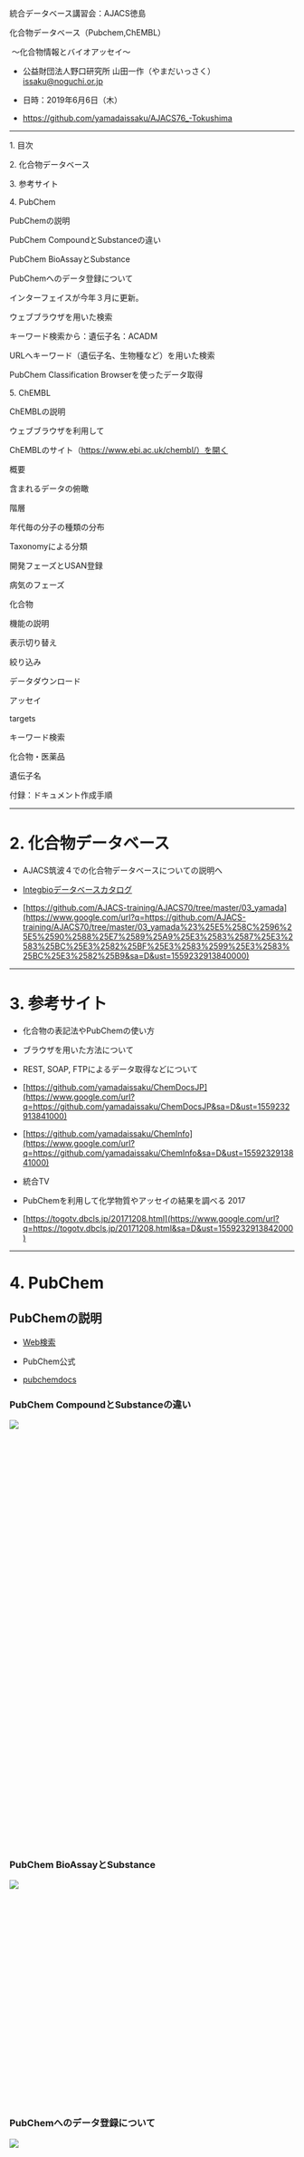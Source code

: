 <meta content="text/html; charset=UTF-8" http-equiv="content-type">

<span class="c32">統合データベース講習会：AJACS徳島</span>

<span class="c31">化合物データベース（Pubchem,ChEMBL）</span>

<span class="c31">&nbsp;〜化合物情報とバイオアッセイ〜</span>

<span class="c24 c35"></span>

* <span class="c41">公益財団法人野口研究所 山田一作（やまだいっさく） </span><span class="c10 c41">[issaku@noguchi.or.jp](mailto:issaku@noguchi.or.jp)</span>

* <span class="c41">日時：2019年6月6日（木）</span>

* https://github.com/yamadaissaku/AJACS76_-Tokushima
---

<span class="c3"></span>

<span class="c3"></span>

<span class="c14">1. 目次</span>

<span class="c12 c10">2. 化合物データベース</span>

<span class="c12 c10">3. 参考サイト</span>

<span class="c12 c10">4. PubChem</span>

<span class="c12 c10">PubChemの説明</span>

<span class="c12 c10">PubChem CompoundとSubstanceの違い</span>

<span class="c12 c10">PubChem BioAssayとSubstance</span>

<span class="c12 c10">PubChemへのデータ登録について</span>

<span class="c12 c10">インターフェイスが今年３月に更新。</span>

<span class="c12 c10">ウェブブラウザを用いた検索</span>

<span class="c12 c10">キーワード検索から：遺伝子名：ACADM</span>

<span class="c12 c10">URLへキーワード（遺伝子名、生物種など）を用いた検索</span>

<span class="c12 c10">PubChem Classification Browserを使ったデータ取得</span>

<span class="c12 c10">5. ChEMBL</span>

<span class="c12 c10">ChEMBLの説明</span>

<span class="c12 c10">ウェブブラウザを利用して</span>

<span class="c12 c10">ChEMBLのサイト（https://www.ebi.ac.uk/chembl/）を開く</span>

<span class="c12 c10">概要</span>

<span class="c12 c10">含まれるデータの俯瞰</span>

<span class="c12 c10">階層</span>

<span class="c12 c10">年代毎の分子の種類の分布</span>

<span class="c12 c10">Taxonomyによる分類</span>

<span class="c12 c10">開発フェーズとUSAN登録</span>

<span class="c12 c10">病気のフェーズ</span>

<span class="c12 c10">化合物</span>

<span class="c12 c10">機能の説明</span>

<span class="c12 c10">表示切り替え</span>

<span class="c12 c10">絞り込み</span>

<span class="c12 c10">データダウンロード</span>

<span class="c12 c10">アッセイ</span>

<span class="c12 c10">targets</span>

<span class="c12 c10">キーワード検索</span>

<span class="c12 c10">化合物・医薬品</span>

<span class="c12 c10">遺伝子名</span>

<span class="c12 c10">付録：ドキュメント作成手順</span>

<span class="c3"></span>

---

<span class="c3"></span>

<span class="c3"></span>

<span class="c14">2. 化合物データベース</span>
=====================================

* <span class="c3">AJACS筑波４での化合物データベースについての説明へ</span>

* <span class="c22">[Integbioデータベースカタログ](https://www.google.com/url?q=https://integbio.jp/dbcatalog/?lang%3Dja&sa=D&ust=1559232913839000)</span>

* <span class="c10">[https://github.com/AJACS-training/AJACS70/tree/master/03_yamada](https://www.google.com/url?q=https://github.com/AJACS-training/AJACS70/tree/master/03_yamada%23%25E5%258C%2596%25E5%2590%2588%25E7%2589%25A9%25E3%2583%2587%25E3%2583%25BC%25E3%2582%25BF%25E3%2583%2599%25E3%2583%25BC%25E3%2582%25B9&sa=D&ust=1559232913840000)</span>

<span class="c3"></span>

---

<span class="c3"></span>

<span class="c14">3. 参考サイト</span>
=================================

* <span class="c3">化合物の表記法やPubChemの使い方</span>

* <span class="c3">ブラウザを用いた方法について</span>
* <span class="c3">REST, SOAP, FTPによるデータ取得などについて</span>

* <span class="c10">[https://github.com/yamadaissaku/ChemDocsJP](https://www.google.com/url?q=https://github.com/yamadaissaku/ChemDocsJP&sa=D&ust=1559232913841000)</span>
* <span class="c10">[https://github.com/yamadaissaku/ChemInfo](https://www.google.com/url?q=https://github.com/yamadaissaku/ChemInfo&sa=D&ust=1559232913841000)</span>

* <span class="c3">統合TV</span>

* <span class="c3">PubChemを利用して化学物質やアッセイの結果を調べる 2017</span>

* <span class="c10">[https://togotv.dbcls.jp/20171208.html](https://www.google.com/url?q=https://togotv.dbcls.jp/20171208.html&sa=D&ust=1559232913842000)</span>

<span class="c3"></span>

---

<span class="c3"></span>

<span class="c14">4. PubChem</span>
===================================

<span class="c19">PubChemの説明</span>
-----------------------------------

* <span class="c10">[Web検索](https://www.google.com/url?q=https://www.google.com/search?q%3Dpubchem%26oq%3Dpubchem%26aqs%3Dchrome..69i57j69i60l4j0.4321j0j4%26sourceid%3Dchrome%26ie%3DUTF-8&sa=D&ust=1559232913843000)</span>
* <span class="c3">PubChem公式</span>

* <span class="c10">[pubchemdocs](https://www.google.com/url?q=https://pubchemdocs.ncbi.nlm.nih.gov/&sa=D&ust=1559232913843000)</span>

### <span class="c42">PubChem CompoundとSubstanceの違い</span>

<span style="overflow: hidden; display: inline-block; margin: 0.00px 0.00px; border: 0.00px solid #000000; transform: rotate(0.00rad) translateZ(0px); -webkit-transform: rotate(0.00rad) translateZ(0px); width: 316.09px; height: 748.70px;">![](images/image24.png)</span>

### <span class="c42">PubChem BioAssayとSubstance</span>

<span style="overflow: hidden; display: inline-block; margin: 0.00px 0.00px; border: 0.00px solid #000000; transform: rotate(0.00rad) translateZ(0px); -webkit-transform: rotate(0.00rad) translateZ(0px); width: 680.61px; height: 393.33px;">![](images/image100.png)</span>

### <span class="c42">PubChemへのデータ登録について</span>

<span style="overflow: hidden; display: inline-block; margin: 0.00px 0.00px; border: 0.00px solid #000000; transform: rotate(0.00rad) translateZ(0px); -webkit-transform: rotate(0.00rad) translateZ(0px); width: 680.61px; height: 536.00px;">![](images/image98.png)</span>

---

<span class="c3"></span>

<span class="c19">インターフェイスが今年３月に更新。</span>
------------------------------------------

* <span class="c10">[https://pubchemdocs.ncbi.nlm.nih.gov/about](https://www.google.com/url?q=https://pubchemdocs.ncbi.nlm.nih.gov/about&sa=D&ust=1559232913845000)</span>

<span style="overflow: hidden; display: inline-block; margin: 0.00px -0.00px; border: 1.33px solid #000000; transform: rotate(0.00rad) translateZ(0px); -webkit-transform: rotate(0.00rad) translateZ(0px); width: 529.00px; height: 83.00px;">![](images/image66.png)</span>

<span style="overflow: hidden; display: inline-block; margin: 0.00px 0.00px; border: 0.00px solid #000000; transform: rotate(0.00rad) translateZ(0px); -webkit-transform: rotate(0.00rad) translateZ(0px); width: 680.61px; height: 342.67px;">![](images/image25.png)</span>

---

<span class="c3"></span>

<span class="c19">ウェブブラウザを用いた検索</span>
--------------------------------------

### <span>キーワード検索から：遺伝子名：</span><span class="c32">ACADM</span><span class="c42">&nbsp;</span>

1.  <span class="c10">[中鎖アシル CoA デヒドロゲナーゼ (MCAD) 欠損症の病因遺伝子 ：ACADM ](https://www.google.com/url?q=https://www.genome.jp/dbget-bin/www_bget?ds_ja:H00488&sa=D&ust=1559232913846000)</span><span class="c3">について調べてみましょう。</span>
2.  <span>PubChemのサイト（</span><span class="c10">[https://pubchem.ncbi.nlm.nih.gov/](https://www.google.com/url?q=https://pubchem.ncbi.nlm.nih.gov/&sa=D&ust=1559232913847000)</span><span class="c3">）を開きます。</span>

* <span class="c3">または、Googleなどの検索エンジンで”PubChem”と検索し、下記のリンクをクリック</span>

<span style="overflow: hidden; display: inline-block; margin: 0.00px 0.00px; border: 0.00px solid #000000; transform: rotate(0.00rad) translateZ(0px); -webkit-transform: rotate(0.00rad) translateZ(0px); width: 457.81px; height: 98.82px;">![](images/image6.png)</span>

1.  <span>下図のようにキーワード入力欄に”</span><span class="c32">ACADM</span><span class="c3">&nbsp;”を入力すると、Compound, Gene, Taxonomyに分類された候補キーワードが示されます。</span>

<span class="c3"></span>

<span style="overflow: hidden; display: inline-block; margin: 0.00px 0.00px; border: 0.00px solid #000000; transform: rotate(0.00rad) translateZ(0px); -webkit-transform: rotate(0.00rad) translateZ(0px); width: 680.61px; height: 402.67px;">![](images/image2.png)</span>

<span class="c3"></span>

1.  <span class="c3">今回は、"Gene"の"Acadm"をクリックすると、下図のサイトに移動します。</span>
2.  <span class="c3">ここでも、分類としてSubstances, Genes, BioAssays, Literature, Patentsが表示され、その下の（）内に含まれるデータの数が表示されます。</span>

<span class="c3"></span>

<span style="overflow: hidden; display: inline-block; margin: 0.00px 0.00px; border: 0.00px solid #000000; transform: rotate(0.00rad) translateZ(0px); -webkit-transform: rotate(0.00rad) translateZ(0px); width: 680.61px; height: 401.33px;">![](images/image78.png)</span>

<span class="c3"></span>

1.  <span class="c3">ここで、"Gene"をクリックすると、taxonomy IDの異なる３個の遺伝子が含まれることがわかります。</span>

* <span class="c10">[9906: Homo sapiens (human) ](https://www.google.com/url?q=https://www.ncbi.nlm.nih.gov/Taxonomy/Browser/wwwtax.cgi?id%3D9606&sa=D&ust=1559232913848000)</span>
* <span class="c10">[10090: Mus musculus (house mouse) ](https://www.google.com/url?q=https://www.ncbi.nlm.nih.gov/Taxonomy/Browser/wwwtax.cgi?id%3D10090&sa=D&ust=1559232913849000)</span>
* <span class="c10">[10116: Rattus norvegicus (Norway rat) ](https://www.google.com/url?q=https://www.ncbi.nlm.nih.gov/Taxonomy/Browser/wwwtax.cgi?id%3D10116&sa=D&ust=1559232913849000)</span>

<span style="overflow: hidden; display: inline-block; margin: 0.00px 0.00px; border: 0.00px solid #000000; transform: rotate(0.00rad) translateZ(0px); -webkit-transform: rotate(0.00rad) translateZ(0px); width: 680.61px; height: 332.00px;">![](images/image10.png)</span>

<span class="c3"></span>

1.  <span class="c3">ここで、各遺伝子毎にLinked BioAssays Countが表示されています。</span>

<span style="overflow: hidden; display: inline-block; margin: 0.00px 0.00px; border: 0.00px solid #000000; transform: rotate(0.00rad) translateZ(0px); -webkit-transform: rotate(0.00rad) translateZ(0px); width: 264.00px; height: 48.00px;">![](images/image73.png)</span>

<span class="c3"></span>

1.  <span class="c3">Linked BioAssays Countのあとの数値、この場合は"12"をクリックすると、BioAssaysのサイトへ移動します。</span>

<span style="overflow: hidden; display: inline-block; margin: 0.00px 0.00px; border: 0.00px solid #000000; transform: rotate(0.00rad) translateZ(0px); -webkit-transform: rotate(0.00rad) translateZ(0px); width: 680.61px; height: 361.33px;">![](images/image51.png)</span>

<span class="c3"></span>

1.  <span class="c3">Linked BioAssays Countのあとの数値、この場合は"12"をクリックすると、BioAssaysのサイトへ移動します。</span>

* <span class="c3">BioAssay AID,&nbsp;&nbsp;&nbsp;&nbsp;&nbsp;&nbsp;&nbsp;&nbsp;BioAssay Name, BioAssay Type の表示された表が表示されます。</span>

<span style="overflow: hidden; display: inline-block; margin: 0.00px 0.00px; border: 0.00px solid #000000; transform: rotate(0.00rad) translateZ(0px); -webkit-transform: rotate(0.00rad) translateZ(0px); width: 680.61px; height: 86.67px;">![](images/image64.png)</span>

<span class="c3"></span>

<span style="overflow: hidden; display: inline-block; margin: 0.00px 0.00px; border: 0.00px solid #000000; transform: rotate(0.00rad) translateZ(0px); -webkit-transform: rotate(0.00rad) translateZ(0px); width: 36.00px; height: 41.00px;">![](images/image89.png)</span><span class="c3">をクリックすると、説明が表示されます。この機能はPubChemの色々なサイトにありますので、”これ何？”と思ったら、クリックしてみてください。</span>

<span style="overflow: hidden; display: inline-block; margin: 0.00px 0.00px; border: 0.00px solid #000000; transform: rotate(0.00rad) translateZ(0px); -webkit-transform: rotate(0.00rad) translateZ(0px); width: 680.61px; height: 172.00px;">![](images/image22.png)</span>

<span class="c3"></span>

1.  <span class="c3">右上のDownloadをクリックとCSV形式で取得することができます。ダウンロードしたCSV形式のファイルを開くと以下のようになります。</span>

<span class="c3"></span>

<span style="overflow: hidden; display: inline-block; margin: 0.00px 0.00px; border: 0.00px solid #000000; transform: rotate(0.00rad) translateZ(0px); -webkit-transform: rotate(0.00rad) translateZ(0px); width: 680.61px; height: 149.33px;">![](images/image15.png)</span>

<span class="c3"></span>

1.  <span class="c3">テーブルの”BioAssay AID”をクリックすると、以下のようなアッセイの詳細を見ることができます。</span>

<span style="overflow: hidden; display: inline-block; margin: 0.00px 0.00px; border: 0.00px solid #000000; transform: rotate(0.00rad) translateZ(0px); -webkit-transform: rotate(0.00rad) translateZ(0px); width: 680.61px; height: 554.67px;">![](images/image28.png)</span>

<span class="c3"></span>

1.  <span class="c3">詳細ページには上図のようなことが記載されています。</span>

* <span class="c3">”Tested Substances:”を見ていただくと、”Active”と”Inactive”の件数がわかります。</span>

* <span class="c3">”Data table”をクリックすると下記のTableが表示されます。これは、ページをスクロールすることや、ページ右端の”CONTENTS”の”2 Data Table”をクリックすることでも同様に移動できます。</span>

<span style="overflow: hidden; display: inline-block; margin: 0.00px 0.00px; border: 0.00px solid #000000; transform: rotate(0.00rad) translateZ(0px); -webkit-transform: rotate(0.00rad) translateZ(0px); width: 680.61px; height: 433.33px;">![](images/image47.png)</span>

<span class="c3"></span>

1.  <span class="c3">右上の”？”をクリックすると ここでも説明が表示されます。</span>

<span style="overflow: hidden; display: inline-block; margin: 0.00px 0.00px; border: 0.00px solid #000000; transform: rotate(0.00rad) translateZ(0px); -webkit-transform: rotate(0.00rad) translateZ(0px); width: 680.61px; height: 126.67px;">![](images/image19.png)</span>

<span class="c3"></span>

1.  <span class="c3">Data Tableには様々な情報が登録されています。右上の”SORT BY”のプルダウンにより、Activity, Score, SID, CID</span>

<span style="overflow: hidden; display: inline-block; margin: 0.00px 0.00px; border: 0.00px solid #000000; transform: rotate(0.00rad) translateZ(0px); -webkit-transform: rotate(0.00rad) translateZ(0px); width: 680.61px; height: 177.33px;">![](images/image108.png)</span>

<span class="c3"></span>

1.  <span class="c3">右上のDownloadをクリックとCSV形式で取得することができます。また、Data Tableのダウンロードでは、下図のようにALL, ACTIVE, INACTIVEをそれぞれ取得できます。</span>

<span style="overflow: hidden; display: inline-block; margin: 0.00px 0.00px; border: 0.00px solid #000000; transform: rotate(0.00rad) translateZ(0px); -webkit-transform: rotate(0.00rad) translateZ(0px); width: 361.00px; height: 213.00px;">![](images/image107.png)</span>

<span class="c3"></span>

1.  <span class="c3">取得したCSV形式のファイルを開くと以下のようになります。</span>

<span style="overflow: hidden; display: inline-block; margin: 0.00px 0.00px; border: 0.00px solid #000000; transform: rotate(0.00rad) translateZ(0px); -webkit-transform: rotate(0.00rad) translateZ(0px); width: 680.61px; height: 208.00px;">![](images/image86.png)</span>

<span class="c3"></span>

1.  <span class="c3">Data Tableからのリンクは、SID, Activity, Entrez GeneIDから、それぞれのページに移動することができます。</span>
2.  <span class="c3">Data Tableの各列のSIDのSID（例えば：152153881）をクリックすると下図のようなページが表示されます。</span>

<span style="overflow: hidden; display: inline-block; margin: 0.00px 0.00px; border: 0.00px solid #000000; transform: rotate(0.00rad) translateZ(0px); -webkit-transform: rotate(0.00rad) translateZ(0px); width: 114.00px; height: 277.00px;">![](images/image52.png)</span>

<span style="overflow: hidden; display: inline-block; margin: 0.00px 0.00px; border: 0.00px solid #000000; transform: rotate(0.00rad) translateZ(0px); -webkit-transform: rotate(0.00rad) translateZ(0px); width: 680.61px; height: 389.33px;">![](images/image48.png)</span>

<span class="c3"></span>

1.  <span class="c3">このページでは、Depositor CommentsやSIDに関するBiological Test Resultsを得ることができます。</span>

<span style="overflow: hidden; display: inline-block; margin: 0.00px 0.00px; border: 0.00px solid #000000; transform: rotate(0.00rad) translateZ(0px); -webkit-transform: rotate(0.00rad) translateZ(0px); width: 680.61px; height: 645.33px;">![](images/image14.png)</span>

<span class="c3"></span>

1.  <span class="c3">Data Tableの各列のActivityのActive or Inactiveをクリックすると下図のようなページが表示されます。</span>

<span style="overflow: hidden; display: inline-block; margin: 0.00px 0.00px; border: 0.00px solid #000000; transform: rotate(0.00rad) translateZ(0px); -webkit-transform: rotate(0.00rad) translateZ(0px); width: 91.00px; height: 194.00px;">![](images/image5.png)</span>

<span style="overflow: hidden; display: inline-block; margin: 0.00px 0.00px; border: 0.00px solid #000000; transform: rotate(0.00rad) translateZ(0px); -webkit-transform: rotate(0.00rad) translateZ(0px); width: 680.61px; height: 201.33px;">![](images/image76.png)</span>

<span style="overflow: hidden; display: inline-block; margin: 0.00px 0.00px; border: 0.00px solid #000000; transform: rotate(0.00rad) translateZ(0px); -webkit-transform: rotate(0.00rad) translateZ(0px); width: 680.61px; height: 253.33px;">![](images/image43.png)</span>

<span style="overflow: hidden; display: inline-block; margin: 0.00px 0.00px; border: 0.00px solid #000000; transform: rotate(0.00rad) translateZ(0px); -webkit-transform: rotate(0.00rad) translateZ(0px); width: 680.61px; height: 310.67px;">![](images/image74.png)</span>

<span class="c3"></span>

1.  <span class="c3">Data Tableの各列のEntrez GeneIDをクリックすると下図のようなページが表示されます。このページでは、遺伝子に関する各種情報を見ることができます。</span>

<span style="overflow: hidden; display: inline-block; margin: 0.00px 0.00px; border: 0.00px solid #000000; transform: rotate(0.00rad) translateZ(0px); -webkit-transform: rotate(0.00rad) translateZ(0px); width: 82.00px; height: 216.00px;">![](images/image70.png)</span>

<span style="overflow: hidden; display: inline-block; margin: 0.00px 0.00px; border: 0.00px solid #000000; transform: rotate(0.00rad) translateZ(0px); -webkit-transform: rotate(0.00rad) translateZ(0px); width: 680.61px; height: 381.33px;">![](images/image49.png)</span>

---

<span class="c3"></span>

<span class="c3"></span>

### <span class="c42">URLへキーワード（遺伝子名、生物種など）を用いた検索</span>

* <span class="c3">以下のようなURLを用いることで、キーワードに該当するエントリーを表示させることもできます。</span>
* <span class="c10">[https://pubchem.ncbi.nlm.nih.gov/gene/ACADM/human](https://www.google.com/url?q=https://pubchem.ncbi.nlm.nih.gov/gene/ACADM/human&sa=D&ust=1559232913856000)</span>

<span style="overflow: hidden; display: inline-block; margin: 0.00px 0.00px; border: 0.00px solid #000000; transform: rotate(0.00rad) translateZ(0px); -webkit-transform: rotate(0.00rad) translateZ(0px); width: 680.61px; height: 350.67px;">![](images/image65.png)</span>

<span class="c3"></span>

* <span class="c10">[https://pubchem.ncbi.nlm.nih.gov/protein/P00533](https://www.google.com/url?q=https://pubchem.ncbi.nlm.nih.gov/protein/P00533&sa=D&ust=1559232913857000)</span>

<span class="c3"></span>

<span style="overflow: hidden; display: inline-block; margin: 0.00px 0.00px; border: 0.00px solid #000000; transform: rotate(0.00rad) translateZ(0px); -webkit-transform: rotate(0.00rad) translateZ(0px); width: 680.61px; height: 309.33px;">![](images/image13.png)</span>

<span class="c3"></span>

<span class="c19">PubChem Classification Browserを使ったデータ取得</span>
----------------------------------------------------------------

1.  <span class="c3">下記の検索ボックス下にあるアイコンの右から二番目の"Browse Data"をクリックします。</span>

* <span class="c3">または、下記のURLへ移動します。</span>

* <span class="c10">[https://pubchem.ncbi.nlm.nih.gov/classification/#hid=1](https://www.google.com/url?q=https://pubchem.ncbi.nlm.nih.gov/classification/%23hid%3D1&sa=D&ust=1559232913858000)</span>

<span style="overflow: hidden; display: inline-block; margin: 0.00px 0.00px; border: 0.00px solid #000000; transform: rotate(0.00rad) translateZ(0px); -webkit-transform: rotate(0.00rad) translateZ(0px); width: 680.61px; height: 321.33px;">![](images/image103.png)</span>

<span class="c3"></span>

1.  <span class="c3">下図のようなClassification Browserが表示されます。</span>

<span style="overflow: hidden; display: inline-block; margin: 0.00px 0.00px; border: 0.00px solid #000000; transform: rotate(0.00rad) translateZ(0px); -webkit-transform: rotate(0.00rad) translateZ(0px); width: 680.61px; height: 334.67px;">![](images/image99.png)</span>

<span class="c3"></span>

1.  <span>Select classificationで、”</span><span class="c39">ChEMBL</span><span class="c3">”を選択してください。</span>

<span style="overflow: hidden; display: inline-block; margin: 0.00px 0.00px; border: 0.00px solid #000000; transform: rotate(0.00rad) translateZ(0px); -webkit-transform: rotate(0.00rad) translateZ(0px); width: 680.61px; height: 353.33px;">![](images/image42.png)</span>

<span class="c3"></span>

1.  <span class="c3">Data type counts to display の下に、None, Compound, Substance, Assay, PubMed, Gene, Protein, Taxonomy が表示されました。</span>

<span style="overflow: hidden; display: inline-block; margin: 0.00px 0.00px; border: 0.00px solid #000000; transform: rotate(0.00rad) translateZ(0px); -webkit-transform: rotate(0.00rad) translateZ(0px); width: 496.00px; height: 37.00px;">![](images/image94.png)</span>

<span class="c3"></span>

1.  <span class="c3">AssayやGeneを選択すると、以下のように項目に含まれる数値が変わります。</span>

<span style="overflow: hidden; display: inline-block; margin: 0.00px 0.00px; border: 0.00px solid #000000; transform: rotate(0.00rad) translateZ(0px); -webkit-transform: rotate(0.00rad) translateZ(0px); width: 663.00px; height: 319.00px;">![](images/image50.png)</span>

1.  <span class="c3">左の青三角をクリックすると下の階層が表示されます。</span>

<span style="overflow: hidden; display: inline-block; margin: 0.00px 0.00px; border: 0.00px solid #000000; transform: rotate(0.00rad) translateZ(0px); -webkit-transform: rotate(0.00rad) translateZ(0px); width: 459.00px; height: 201.00px;">![](images/image34.png)</span>

1.  <span>右</span><span class="c3">の青い数字をクリックすると、リストが表示されます。 </span>

<span style="overflow: hidden; display: inline-block; margin: 0.00px 0.00px; border: 0.00px solid #000000; transform: rotate(0.00rad) translateZ(0px); -webkit-transform: rotate(0.00rad) translateZ(0px); width: 680.61px; height: 226.67px;">![](images/image27.png)</span>

<span class="c3"></span>

1.  <span class="c3">左上のプルダウンで、Format, 表示件数、ソートを変更できます。</span>

<span style="overflow: hidden; display: inline-block; margin: 0.00px 0.00px; border: 0.00px solid #000000; transform: rotate(0.00rad) translateZ(0px); -webkit-transform: rotate(0.00rad) translateZ(0px); width: 187.20px; height: 208.70px;">![](images/image80.png)</span><span style="overflow: hidden; display: inline-block; margin: 0.00px 0.00px; border: 0.00px solid #000000; transform: rotate(0.00rad) translateZ(0px); -webkit-transform: rotate(0.00rad) translateZ(0px); width: 169.70px; height: 169.70px;">![](images/image93.png)</span><span style="overflow: hidden; display: inline-block; margin: 0.00px 0.00px; border: 0.00px solid #000000; transform: rotate(0.00rad) translateZ(0px); -webkit-transform: rotate(0.00rad) translateZ(0px); width: 256.40px; height: 149.70px;">![](images/image85.png)</span>

<span class="c3"></span>

1.  <span class="c3">左の Results by taxonから、生物種を選択して絞り込みができます。</span>

<span class="c3"></span>

<span class="c3"></span>

<span style="overflow: hidden; display: inline-block; margin: 0.00px 0.00px; border: 0.00px solid #000000; transform: rotate(0.00rad) translateZ(0px); -webkit-transform: rotate(0.00rad) translateZ(0px); width: 265.00px; height: 207.00px;">![](images/image102.png)</span>

<span class="c3"></span>

1.  <span>検索（選択）されたリストは右上の”Send to:”のプルダウンから、形式を選択してデータ得ることができます。</span>

<span style="overflow: hidden; display: inline-block; margin: 0.00px 0.00px; border: 0.00px solid #000000; transform: rotate(0.00rad) translateZ(0px); -webkit-transform: rotate(0.00rad) translateZ(0px); width: 438.00px; height: 139.00px;">![](images/image21.png)</span>

<span class="c3"></span>

---

<span class="c3"></span>

<span class="c3"></span>

---

<span class="c3"></span>

<span class="c3"></span>

<span class="c14">5. ChEMBL</span>
==================================

<span class="c19">ChEMBLの説明</span>
----------------------------------

* <span class="c3">ChEMBLとは</span>

* <span class="c3">ChEMBLはEBIのChEMBLチームにより維持管理されている化合物の活性などを収録したデータベース</span>

* <span class="c3">以下のリンクも参考になります。</span>

* <span class="c10">[https://github.com/Mishima-syk/py4chemoinformatics/blob/master/ch04_database.asciidoc](https://www.google.com/url?q=https://github.com/Mishima-syk/py4chemoinformatics/blob/master/ch04_database.asciidoc&sa=D&ust=1559232913862000)</span>

<span class="c3"></span>

* <span class="c3">ChEMBL Interface Questions</span>

* <span class="c10">[https://chembl.gitbook.io/chembl-interface-documentation/frequently-asked-questions/chembl-interface-questions#can-i-edit-the-query-being-used](https://www.google.com/url?q=https://chembl.gitbook.io/chembl-interface-documentation/frequently-asked-questions/chembl-interface-questions%23can-i-edit-the-query-being-used&sa=D&ust=1559232913863000)</span>

<span class="c3"></span>

* <span class="c3">chembl-interface-documentation</span>

* <span class="c10">[https://chembl.gitbook.io/chembl-interface-documentation/](https://www.google.com/url?q=https://chembl.gitbook.io/chembl-interface-documentation/&sa=D&ust=1559232913864000)</span>

<span class="c3"></span>

<span class="c3"></span>

---

<span class="c3"></span>

### <span class="c42">ウェブブラウザを利用して</span>

1.  #### <span>ChEMBLのサイト（</span><span class="c10">[https://www.ebi.ac.uk/chembl/](https://www.google.com/url?q=https://www.ebi.ac.uk/chembl/&sa=D&ust=1559232913864000)</span><span class="c24 c21">）を開く</span>

* <span class="c3">または、Googleなどの検索エンジンで”ChEMBL”と検索し、下記のリンクをクリック</span>

<span style="overflow: hidden; display: inline-block; margin: 0.00px 0.00px; border: 0.00px solid #000000; transform: rotate(0.00rad) translateZ(0px); -webkit-transform: rotate(0.00rad) translateZ(0px); width: 680.61px; height: 169.33px;">![](images/image71.png)</span>

---

<span class="c3"></span>

1.  #### <span class="c24 c21">概要</span>

##### <span class="c12 c21">含まれるデータの俯瞰</span>

* <span>左図の"</span><span class="c13"><</span><span>”, "</span><span class="c13">></span><span class="c3">"をクリックすると、表示される項目が以下のようにかわります。</span>

<span style="overflow: hidden; display: inline-block; margin: 0.00px 0.00px; border: 0.00px solid #000000; transform: rotate(0.00rad) translateZ(0px); -webkit-transform: rotate(0.00rad) translateZ(0px); width: 644.81px; height: 723.44px;">![](images/image101.png)</span>

<span class="c3"></span>

<span class="c3"></span>

<span style="overflow: hidden; display: inline-block; margin: 0.00px 0.00px; border: 0.00px solid #000000; transform: rotate(0.00rad) translateZ(0px); -webkit-transform: rotate(0.00rad) translateZ(0px); width: 680.61px; height: 404.00px;">![](images/image39.png)</span>

<span class="c3"></span>

---

<span class="c3"></span>

##### <span class="c12 c21">階層</span>

* <span class="c3">表示された項目をクリックすることで下の階層を見ることができます。</span>

<span style="overflow: hidden; display: inline-block; margin: 0.00px 0.00px; border: 0.00px solid #000000; transform: rotate(0.00rad) translateZ(0px); -webkit-transform: rotate(0.00rad) translateZ(0px); width: 680.61px; height: 390.67px;">![](images/image61.png)</span>

<span class="c3"></span>

* <span class="c3">"Enzyme"をクリックすると下図（中央）のように下の階層を見ることができます。</span>
* <span class="c3">さらに"Kinase"をクリックすると下図（右）のように下の階層を見ることができます。</span>

<span style="overflow: hidden; display: inline-block; margin: 0.00px 0.00px; border: 0.00px solid #000000; transform: rotate(0.00rad) translateZ(0px); -webkit-transform: rotate(0.00rad) translateZ(0px); width: 211.44px; height: 205.70px;">![](images/image91.png)</span><span style="overflow: hidden; display: inline-block; margin: 0.00px 0.00px; border: 0.00px solid #000000; transform: rotate(0.00rad) translateZ(0px); -webkit-transform: rotate(0.00rad) translateZ(0px); width: 200.50px; height: 189.70px;">![](images/image105.png)</span><span style="overflow: hidden; display: inline-block; margin: 0.00px 0.00px; border: 0.00px solid #000000; transform: rotate(0.00rad) translateZ(0px); -webkit-transform: rotate(0.00rad) translateZ(0px); width: 174.81px; height: 164.74px;">![](images/image90.png)</span>

---

<span class="c3"></span>

##### <span class="c12 c21">年代毎の分子の種類の分布</span>

* <span class="c3">マウスオーバーするとデータが表示されます。</span>

<span style="overflow: hidden; display: inline-block; margin: 0.00px 0.00px; border: 0.00px solid #000000; transform: rotate(0.00rad) translateZ(0px); -webkit-transform: rotate(0.00rad) translateZ(0px); width: 528.00px; height: 431.00px;">![](images/image68.png)</span>

---

<span class="c3"></span>

##### <span class="c12 c21">Taxonomyによる分類</span>

* <span class="c3">クリックして中を見ていくことができます。</span>

<span style="overflow: hidden; display: inline-block; margin: 0.00px 0.00px; border: 0.00px solid #000000; transform: rotate(0.00rad) translateZ(0px); -webkit-transform: rotate(0.00rad) translateZ(0px); width: 680.61px; height: 396.00px;">![](images/image11.png)</span>

---

<span class="c3"></span>

<span class="c3"></span>

##### <span class="c12 c21">開発フェーズとUSAN登録</span>

* <span class="c3">マウスオーバーして、クリックするとその情報が表示されます。</span>

<span class="c3"></span>

<span class="c3"></span>

<span style="overflow: hidden; display: inline-block; margin: 0.00px 0.00px; border: 0.00px solid #000000; transform: rotate(0.00rad) translateZ(0px); -webkit-transform: rotate(0.00rad) translateZ(0px); width: 680.61px; height: 298.67px;">![](images/image84.png)</span>

<span style="overflow: hidden; display: inline-block; margin: 0.00px 0.00px; border: 0.00px solid #000000; transform: rotate(0.00rad) translateZ(0px); -webkit-transform: rotate(0.00rad) translateZ(0px); width: 680.61px; height: 338.67px;">![](images/image114.png)</span>

<span class="c3"></span>

---

<span class="c3"></span>

##### <span class="c12 c21">病気のフェーズ</span>

<span style="overflow: hidden; display: inline-block; margin: 0.00px 0.00px; border: 0.00px solid #000000; transform: rotate(0.00rad) translateZ(0px); -webkit-transform: rotate(0.00rad) translateZ(0px); width: 680.61px; height: 397.33px;">![](images/image75.png)</span>

* <span class="c3">色のついたところをクリックすると下図のような関連する化合物リストが表示されます。</span>

<span style="overflow: hidden; display: inline-block; margin: 0.00px 0.00px; border: 0.00px solid #000000; transform: rotate(0.00rad) translateZ(0px); -webkit-transform: rotate(0.00rad) translateZ(0px); width: 680.61px; height: 304.00px;">![](images/image30.png)</span>

<span class="c3"></span>

---

<span class="c3"></span>

<span class="c3"></span>

##### <span class="c12 c21">化合物</span>

<span style="overflow: hidden; display: inline-block; margin: 0.00px 0.00px; border: 0.00px solid #000000; transform: rotate(0.00rad) translateZ(0px); -webkit-transform: rotate(0.00rad) translateZ(0px); width: 269.81px; height: 270.68px;">![](images/image69.png)</span>

* <span class="c3">Compoundsをクリックすると下図のような化合物リストが表示されます。</span>

<span style="overflow: hidden; display: inline-block; margin: 0.00px 0.00px; border: 0.00px solid #000000; transform: rotate(0.00rad) translateZ(0px); -webkit-transform: rotate(0.00rad) translateZ(0px); width: 680.61px; height: 508.00px;">![](images/image62.png)</span>

<span class="c3"></span>

---

<span class="c3"></span>

<span class="c3"></span>

#### <span class="c24 c21">機能の説明</span>

##### <span class="c12 c21">表示切り替え</span>

* <span class="c3">左上のTable, Card, Graph, Heatmapをクリックすると表示を切り替えることができます。</span>

<span style="overflow: hidden; display: inline-block; margin: 0.00px 0.00px; border: 0.00px solid #000000; transform: rotate(0.00rad) translateZ(0px); -webkit-transform: rotate(0.00rad) translateZ(0px); width: 224.00px; height: 71.00px;">![](images/image104.png)</span>

##### <span class="c12 c21">絞り込み</span>

* <span class="c3">Filterから絞りたい項目をクリックして選択すると、データを絞り込むことができます。</span>

<span style="overflow: hidden; display: inline-block; margin: 0.00px 0.00px; border: 0.00px solid #000000; transform: rotate(0.00rad) translateZ(0px); -webkit-transform: rotate(0.00rad) translateZ(0px); width: 342.00px; height: 520.00px;">![](images/image67.png)</span><span style="overflow: hidden; display: inline-block; margin: 0.00px 0.00px; border: 0.00px solid #000000; transform: rotate(0.00rad) translateZ(0px); -webkit-transform: rotate(0.00rad) translateZ(0px); width: 348.00px; height: 625.00px;">![](images/image33.png)</span>

* <span style="overflow: hidden; display: inline-block; margin: 0.00px 0.00px; border: 0.00px solid #000000; transform: rotate(0.00rad) translateZ(0px); -webkit-transform: rotate(0.00rad) translateZ(0px); width: 103.00px; height: 52.00px;">![](images/image3.png)</span><span class="c3">で、フィルターをクリアすることができます。</span>

##### <span class="c12 c21">データダウンロード</span>

* <span class="c3">右上のアイコンからダウンロートする形式を選んで選択したデータをダウンロードすることができます。</span>

<span style="overflow: hidden; display: inline-block; margin: 0.00px 0.00px; border: 0.00px solid #000000; transform: rotate(0.00rad) translateZ(0px); -webkit-transform: rotate(0.00rad) translateZ(0px); width: 224.00px; height: 51.00px;">![](images/image1.png)</span>

<span style="overflow: hidden; display: inline-block; margin: 0.00px 0.00px; border: 0.00px solid #000000; transform: rotate(0.00rad) translateZ(0px); -webkit-transform: rotate(0.00rad) translateZ(0px); width: 680.61px; height: 425.33px;">![](images/image18.png)</span>

<span class="c3"></span>

---

<span class="c3"></span>

<span class="c3"></span>

#### <span class="c21 c24">アッセイ</span>

<span style="overflow: hidden; display: inline-block; margin: 0.00px 0.00px; border: 0.00px solid #000000; transform: rotate(0.00rad) translateZ(0px); -webkit-transform: rotate(0.00rad) translateZ(0px); width: 269.81px; height: 270.68px;">![](images/image69.png)</span>

* <span class="c3">上図の"Assays"をクリックすると、下図のようなアッセイリストが表示されます。</span>

<span style="overflow: hidden; display: inline-block; margin: 0.00px 0.00px; border: 0.00px solid #000000; transform: rotate(0.00rad) translateZ(0px); -webkit-transform: rotate(0.00rad) translateZ(0px); width: 680.61px; height: 328.00px;">![](images/image96.png)</span>

<span class="c3"></span>

* <span class="c3">左にある”Filters”で、各種条件でフィルターすることができます。</span>

<span style="overflow: hidden; display: inline-block; margin: 0.00px 0.00px; border: 0.00px solid #000000; transform: rotate(0.00rad) translateZ(0px); -webkit-transform: rotate(0.00rad) translateZ(0px); width: 680.61px; height: 417.33px;">![](images/image60.png)</span>

<span class="c3"></span>

* <span class="c3">リストにある”ChEMBL ID”のリンクをクリックすると下図のような”Assay Report Card”が表示されます。</span>

* <span class="c3">Assay Report Cardには、Basic Information, Curation Summary, Activity Charts, Compound Summaryが含まれています。</span>

<span style="overflow: hidden; display: inline-block; margin: 0.00px 0.00px; border: 0.00px solid #000000; transform: rotate(0.00rad) translateZ(0px); -webkit-transform: rotate(0.00rad) translateZ(0px); width: 680.61px; height: 329.33px;">![](images/image56.png)</span>

<span style="overflow: hidden; display: inline-block; margin: 0.00px 0.00px; border: 0.00px solid #000000; transform: rotate(0.00rad) translateZ(0px); -webkit-transform: rotate(0.00rad) translateZ(0px); width: 680.61px; height: 124.00px;">![](images/image81.png)</span>

<span style="overflow: hidden; display: inline-block; margin: 0.00px 0.00px; border: 0.00px solid #000000; transform: rotate(0.00rad) translateZ(0px); -webkit-transform: rotate(0.00rad) translateZ(0px); width: 551.00px; height: 492.00px;">![](images/image16.png)</span>

* <span class="c3">Bioactivityでクリックすると、活性情報のリストが表示されます。</span>

<span class="c3"></span>

<span style="overflow: hidden; display: inline-block; margin: 0.00px 0.00px; border: 0.00px solid #000000; transform: rotate(0.00rad) translateZ(0px); -webkit-transform: rotate(0.00rad) translateZ(0px); width: 680.61px; height: 261.33px;">![](images/image26.png)</span>

<span class="c3"></span>

---

<span class="c3"></span>

<span class="c3"></span>

#### <span class="c24 c21">targets</span>

<span style="overflow: hidden; display: inline-block; margin: 0.00px 0.00px; border: 0.00px solid #000000; transform: rotate(0.00rad) translateZ(0px); -webkit-transform: rotate(0.00rad) translateZ(0px); width: 269.81px; height: 270.68px;">![](images/image69.png)</span>

* <span class="c3">"Targets"をクリックすると、下図のようなリストが表示されます。</span>

<span style="overflow: hidden; display: inline-block; margin: 0.00px 0.00px; border: 0.00px solid #000000; transform: rotate(0.00rad) translateZ(0px); -webkit-transform: rotate(0.00rad) translateZ(0px); width: 680.61px; height: 374.67px;">![](images/image20.png)</span>

<span class="c3">Organism: Homo Sapiens, Protein Classification L2: Kinase</span>

<span class="c3"></span>

* <span class="c3">左にあるFiltersを用いて、絞り込むことができます。</span>

<span style="overflow: hidden; display: inline-block; margin: 0.00px 0.00px; border: 0.00px solid #000000; transform: rotate(0.00rad) translateZ(0px); -webkit-transform: rotate(0.00rad) translateZ(0px); width: 680.61px; height: 612.00px;">![](images/image17.png)</span>

<span class="c3"></span>

* <span class="c3">リストの"ChEMBL ID"をクリックすると、下図のような”Target Report Card”が表示されます。</span>

* <span class="c3">”Target Report Card”には、以下に示すような様々な情報が含まれています。</span>

<span style="overflow: hidden; display: inline-block; margin: 0.00px 0.00px; border: 0.00px solid #000000; transform: rotate(0.00rad) translateZ(0px); -webkit-transform: rotate(0.00rad) translateZ(0px); width: 680.61px; height: 417.33px;">![](images/image8.png)</span>

<span style="overflow: hidden; display: inline-block; margin: 0.00px 0.00px; border: 0.00px solid #000000; transform: rotate(0.00rad) translateZ(0px); -webkit-transform: rotate(0.00rad) translateZ(0px); width: 680.61px; height: 373.33px;">![](images/image63.png)</span>

<span style="overflow: hidden; display: inline-block; margin: 0.00px 0.00px; border: 0.00px solid #000000; transform: rotate(0.00rad) translateZ(0px); -webkit-transform: rotate(0.00rad) translateZ(0px); width: 680.61px; height: 481.33px;">![](images/image29.png)</span>

<span style="overflow: hidden; display: inline-block; margin: 0.00px 0.00px; border: 0.00px solid #000000; transform: rotate(0.00rad) translateZ(0px); -webkit-transform: rotate(0.00rad) translateZ(0px); width: 680.61px; height: 636.00px;">![](images/image40.png)</span>

<span class="c3"></span>

<span style="overflow: hidden; display: inline-block; margin: 0.00px 0.00px; border: 0.00px solid #000000; transform: rotate(0.00rad) translateZ(0px); -webkit-transform: rotate(0.00rad) translateZ(0px); width: 680.61px; height: 524.00px;">![](images/image55.png)</span>

<span style="overflow: hidden; display: inline-block; margin: 0.00px 0.00px; border: 0.00px solid #000000; transform: rotate(0.00rad) translateZ(0px); -webkit-transform: rotate(0.00rad) translateZ(0px); width: 680.61px; height: 314.67px;">![](images/image45.png)</span>

<span style="overflow: hidden; display: inline-block; margin: 0.00px 0.00px; border: 0.00px solid #000000; transform: rotate(0.00rad) translateZ(0px); -webkit-transform: rotate(0.00rad) translateZ(0px); width: 680.61px; height: 185.33px;">![](images/image54.png)</span>

<span class="c3"></span>

<span style="overflow: hidden; display: inline-block; margin: 0.00px 0.00px; border: 0.00px solid #000000; transform: rotate(0.00rad) translateZ(0px); -webkit-transform: rotate(0.00rad) translateZ(0px); width: 680.61px; height: 144.00px;">![](images/image97.png)</span>

<span class="c3"></span>

---

<span class="c3"></span>

<span class="c3"></span>

### <span class="c42">キーワード検索</span>

#### <span class="c24 c21">化合物・医薬品</span>

<span class="c3"></span>

<span class="c3">レキサルティ</span>

<span class="c3"></span>

<span class="c10">[https://www.kegg.jp/medicus-bin/japic_med?japic_code=00067274](https://www.google.com/url?q=https://www.kegg.jp/medicus-bin/japic_med?japic_code%3D00067274&sa=D&ust=1559232913877000)</span>

<span style="overflow: hidden; display: inline-block; margin: 0.00px 0.00px; border: 0.00px solid #000000; transform: rotate(0.00rad) translateZ(0px); -webkit-transform: rotate(0.00rad) translateZ(0px); width: 680.61px; height: 392.00px;">![](images/image110.png)</span>

<span class="c3">“Brexpiprazole”を検索してみましょう</span>

* <span class="c3">トップページ右上の入力欄にキーワードを入力します。今回は”Brexpiprazole”</span>

<span class="c3"></span>

<span style="overflow: hidden; display: inline-block; margin: 0.00px 0.00px; border: 0.00px solid #000000; transform: rotate(0.00rad) translateZ(0px); -webkit-transform: rotate(0.00rad) translateZ(0px); width: 680.61px; height: 105.33px;">![](images/image4.png)</span>

<span class="c3"></span>

* <span class="c3">キーワードを入力すると関連情報が表示されます。ここでは、  </span>

<span style="overflow: hidden; display: inline-block; margin: 0.00px 0.00px; border: 0.00px solid #000000; transform: rotate(0.00rad) translateZ(0px); -webkit-transform: rotate(0.00rad) translateZ(0px); width: 261.00px; height: 32.00px;">![](images/image12.png)</span>

<span class="c3">からCompoundsに含まれているデータであることがわかります。</span>

<span class="c3"></span>

<span>右下に表示される</span><span style="overflow: hidden; display: inline-block; margin: 0.00px 0.00px; border: 0.00px solid #000000; transform: rotate(0.00rad) translateZ(0px); -webkit-transform: rotate(0.00rad) translateZ(0px); width: 175.00px; height: 33.00px;">![](images/image41.png)</span><span class="c3">をクリックすると分子の詳細ページが表示されます。</span>

<span class="c10">[https://www.ebi.ac.uk/chembl/compound_report_card/CHEMBL2105760/](https://www.google.com/url?q=https://www.ebi.ac.uk/chembl/compound_report_card/CHEMBL2105760/&sa=D&ust=1559232913879000)</span>

<span class="c3"></span>

<span style="overflow: hidden; display: inline-block; margin: 0.00px 0.00px; border: 0.00px solid #000000; transform: rotate(0.00rad) translateZ(0px); -webkit-transform: rotate(0.00rad) translateZ(0px); width: 680.61px; height: 301.33px;">![](images/image77.png)</span>

<span style="overflow: hidden; display: inline-block; margin: 0.00px 0.00px; border: 0.00px solid #000000; transform: rotate(0.00rad) translateZ(0px); -webkit-transform: rotate(0.00rad) translateZ(0px); width: 680.61px; height: 212.00px;">![](images/image32.png)</span>

<span style="overflow: hidden; display: inline-block; margin: 0.00px 0.00px; border: 0.00px solid #000000; transform: rotate(0.00rad) translateZ(0px); -webkit-transform: rotate(0.00rad) translateZ(0px); width: 680.61px; height: 109.33px;">![](images/image109.png)</span>

<span style="overflow: hidden; display: inline-block; margin: 0.00px 0.00px; border: 0.00px solid #000000; transform: rotate(0.00rad) translateZ(0px); -webkit-transform: rotate(0.00rad) translateZ(0px); width: 680.61px; height: 272.00px;">![](images/image35.png)</span>

<span style="overflow: hidden; display: inline-block; margin: 0.00px 0.00px; border: 0.00px solid #000000; transform: rotate(0.00rad) translateZ(0px); -webkit-transform: rotate(0.00rad) translateZ(0px); width: 680.61px; height: 132.00px;">![](images/image53.png)</span>

<span style="overflow: hidden; display: inline-block; margin: 0.00px 0.00px; border: 0.00px solid #000000; transform: rotate(0.00rad) translateZ(0px); -webkit-transform: rotate(0.00rad) translateZ(0px); width: 680.61px; height: 384.00px;">![](images/image7.png)</span>

<span class="c3"></span>

<span style="overflow: hidden; display: inline-block; margin: 0.00px 0.00px; border: 0.00px solid #000000; transform: rotate(0.00rad) translateZ(0px); -webkit-transform: rotate(0.00rad) translateZ(0px); width: 680.61px; height: 349.33px;">![](images/image95.png)</span>

<span style="overflow: hidden; display: inline-block; margin: 0.00px 0.00px; border: 0.00px solid #000000; transform: rotate(0.00rad) translateZ(0px); -webkit-transform: rotate(0.00rad) translateZ(0px); width: 680.61px; height: 258.67px;">![](images/image38.png)</span>

<span style="overflow: hidden; display: inline-block; margin: 0.00px 0.00px; border: 0.00px solid #000000; transform: rotate(0.00rad) translateZ(0px); -webkit-transform: rotate(0.00rad) translateZ(0px); width: 680.61px; height: 321.33px;">![](images/image59.png)</span>

<span style="overflow: hidden; display: inline-block; margin: 0.00px 0.00px; border: 0.00px solid #000000; transform: rotate(0.00rad) translateZ(0px); -webkit-transform: rotate(0.00rad) translateZ(0px); width: 680.61px; height: 558.67px;">![](images/image83.png)</span>

<span style="overflow: hidden; display: inline-block; margin: 0.00px 0.00px; border: 0.00px solid #000000; transform: rotate(0.00rad) translateZ(0px); -webkit-transform: rotate(0.00rad) translateZ(0px); width: 680.61px; height: 370.67px;">![](images/image111.png)</span>

<span style="overflow: hidden; display: inline-block; margin: 0.00px 0.00px; border: 0.00px solid #000000; transform: rotate(0.00rad) translateZ(0px); -webkit-transform: rotate(0.00rad) translateZ(0px); width: 680.61px; height: 225.33px;">![](images/image82.png)</span>

<span style="overflow: hidden; display: inline-block; margin: 0.00px 0.00px; border: 0.00px solid #000000; transform: rotate(0.00rad) translateZ(0px); -webkit-transform: rotate(0.00rad) translateZ(0px); width: 680.61px; height: 569.33px;">![](images/image37.png)</span>

<span style="overflow: hidden; display: inline-block; margin: 0.00px 0.00px; border: 0.00px solid #000000; transform: rotate(0.00rad) translateZ(0px); -webkit-transform: rotate(0.00rad) translateZ(0px); width: 680.61px; height: 528.00px;">![](images/image58.png)</span>

<span class="c3"></span>

<span class="c3"></span>

<span class="c3"></span>

#### <span class="c24 c21">遺伝子名</span>

* <span class="c32">MAPK6</span><span class="c3">遺伝子</span>

<span class="c3">ヒトでマイトジェン活性化プロテインキナーゼ6をコードするMAPK6遺伝子</span>

<span style="overflow: hidden; display: inline-block; margin: 0.00px 0.00px; border: 0.00px solid #000000; transform: rotate(0.00rad) translateZ(0px); -webkit-transform: rotate(0.00rad) translateZ(0px); width: 680.61px; height: 94.67px;">![](images/image46.png)</span>

<span class="c3"></span>

<span style="overflow: hidden; display: inline-block; margin: 0.00px 0.00px; border: 0.00px solid #000000; transform: rotate(0.00rad) translateZ(0px); -webkit-transform: rotate(0.00rad) translateZ(0px); width: 220.00px; height: 37.00px;">![](images/image9.png)</span>

<span class="c3">からTargetsに含まれていることがわかります。</span>

<span>右下に表示される</span><span style="overflow: hidden; display: inline-block; margin: 0.00px 0.00px; border: 0.00px solid #000000; transform: rotate(0.00rad) translateZ(0px); -webkit-transform: rotate(0.00rad) translateZ(0px); width: 147.00px; height: 34.00px;">![](images/image88.png)</span><span>をクリックすると</span><span class="c10">[詳細ページ](https://www.google.com/url?q=https://www.ebi.ac.uk/chembl/target_report_card/CHEMBL5121/&sa=D&ust=1559232913882000)</span><span class="c3">へ移動します。</span>

<span style="overflow: hidden; display: inline-block; margin: 0.00px 0.00px; border: 0.00px solid #000000; transform: rotate(0.00rad) translateZ(0px); -webkit-transform: rotate(0.00rad) translateZ(0px); width: 680.61px; height: 253.33px;">![](images/image92.png)</span>

<span style="overflow: hidden; display: inline-block; margin: 0.00px 0.00px; border: 0.00px solid #000000; transform: rotate(0.00rad) translateZ(0px); -webkit-transform: rotate(0.00rad) translateZ(0px); width: 680.61px; height: 154.67px;">![](images/image106.png)</span>

<span style="overflow: hidden; display: inline-block; margin: 0.00px 0.00px; border: 0.00px solid #000000; transform: rotate(0.00rad) translateZ(0px); -webkit-transform: rotate(0.00rad) translateZ(0px); width: 680.61px; height: 362.67px;">![](images/image113.png)</span>

<span style="overflow: hidden; display: inline-block; margin: 0.00px 0.00px; border: 0.00px solid #000000; transform: rotate(0.00rad) translateZ(0px); -webkit-transform: rotate(0.00rad) translateZ(0px); width: 430.00px; height: 504.00px;">![](images/image87.png)</span>

<span class="c3"></span>

* <span class="c3">ここで、マウスカーソルをKdにのせて、クリックすると詳細データが表示されます。</span>

<span style="overflow: hidden; display: inline-block; margin: 0.00px 0.00px; border: 0.00px solid #000000; transform: rotate(0.00rad) translateZ(0px); -webkit-transform: rotate(0.00rad) translateZ(0px); width: 680.61px; height: 390.67px;">![](images/image72.png)</span>

<span class="c3"></span>

<span class="c3"></span>

<span class="c3"></span>

<span style="overflow: hidden; display: inline-block; margin: 0.00px 0.00px; border: 0.00px solid #000000; transform: rotate(0.00rad) translateZ(0px); -webkit-transform: rotate(0.00rad) translateZ(0px); width: 680.61px; height: 488.00px;">![](images/image31.png)</span>

* <span class="c3">各プロットにマウスカーソルをのせると、プロットの情報が表示されます。</span>

<span class="c3"></span>

<span class="c23">BEI / Binding Efficiency Index / 結合効率指数</span>

<span class="c23">SEI / Surface-binding Efficiency Index / 表面結合効率指数</span>

<span style="overflow: hidden; display: inline-block; margin: 0.00px 0.00px; border: 0.00px solid #000000; transform: rotate(0.00rad) translateZ(0px); -webkit-transform: rotate(0.00rad) translateZ(0px); width: 680.61px; height: 474.67px;">![](images/image112.png)</span>

<span style="overflow: hidden; display: inline-block; margin: 0.00px 0.00px; border: 0.00px solid #000000; transform: rotate(0.00rad) translateZ(0px); -webkit-transform: rotate(0.00rad) translateZ(0px); width: 680.61px; height: 616.00px;">![](images/image23.png)</span>

<span style="overflow: hidden; display: inline-block; margin: 0.00px 0.00px; border: 0.00px solid #000000; transform: rotate(0.00rad) translateZ(0px); -webkit-transform: rotate(0.00rad) translateZ(0px); width: 680.61px; height: 518.67px;">![](images/image79.png)</span>

<span style="overflow: hidden; display: inline-block; margin: 0.00px 0.00px; border: 0.00px solid #000000; transform: rotate(0.00rad) translateZ(0px); -webkit-transform: rotate(0.00rad) translateZ(0px); width: 680.61px; height: 313.33px;">![](images/image36.png)</span>

<span style="overflow: hidden; display: inline-block; margin: 0.00px 0.00px; border: 0.00px solid #000000; transform: rotate(0.00rad) translateZ(0px); -webkit-transform: rotate(0.00rad) translateZ(0px); width: 680.61px; height: 188.00px;">![](images/image44.png)</span>

<span style="overflow: hidden; display: inline-block; margin: 0.00px 0.00px; border: 0.00px solid #000000; transform: rotate(0.00rad) translateZ(0px); -webkit-transform: rotate(0.00rad) translateZ(0px); width: 680.61px; height: 140.00px;">![](images/image57.png)</span>

<span class="c3"></span>

---

<span class="c3"></span>

<span class="c3"></span>

<span>付録：</span><span class="c35 c32 c40">ドキュメント作成手順</span>
===========================================================

1.  <span class="c3">Google Documentで内容作成</span>
2.  <span class="c3">Google Documentの”ファイル”→”形式を指定してダウンロード”で、”ウェブページ(html)”を選択する。</span>
3.  <span class="c3">ダウンロードしたzipファイルを解凍する。</span>
4.  <span class="c3">HTML - Markdown 変換</span>

1.  <span class="c10">[https://pronama.jp/md/](https://www.google.com/url?q=https://pronama.jp/md/&sa=D&ust=1559232913886000)</span>

1.  <span class="c3">Githubへhtmlとmdファイル、必要な画像ファイルをアップロード</span>

<span class="c3"></span>

<span class="c3"></span>

<span class="c3">以上</span>

<span class="c3"></span>

<span class="c3"></span>

<span class="c3"></span>

<div>
    <span class="c3"></span>
</div>
